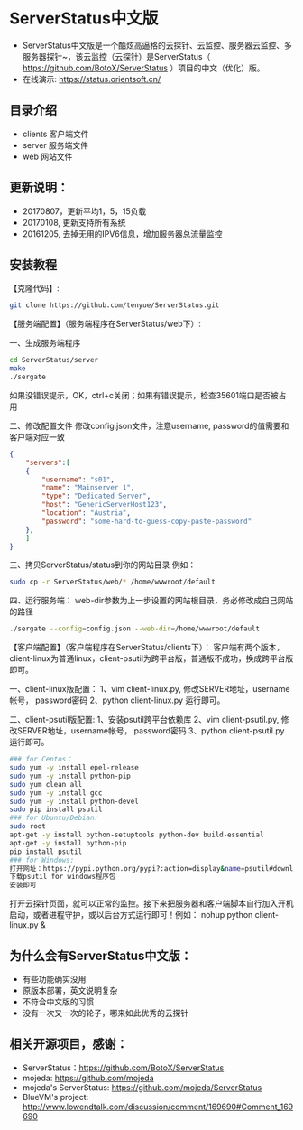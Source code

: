 # ServerStatus中文版

* ServerStatus中文版是一个酷炫高逼格的云探针、云监控、服务器云监控、多服务器探针~，该云监控（云探针）是ServerStatus（ https://github.com/BotoX/ServerStatus ）项目的中文（优化）版。
* 在线演示: https://status.orientsoft.cn/

## 目录介绍

* clients  客户端文件
* server   服务端文件
* web      网站文件

## 更新说明：

* 20170807，更新平均1，5，15负载
* 20170108, 更新支持所有系统
* 20161205, 去掉无用的IPV6信息，增加服务器总流量监控

## 安装教程

【克隆代码】:

``` sh
git clone https://github.com/tenyue/ServerStatus.git
```

【服务端配置】（服务端程序在ServerStatus/web下）:

一、生成服务端程序

```sh
cd ServerStatus/server
make
./sergate
```

如果没错误提示，OK，ctrl+c关闭；如果有错误提示，检查35601端口是否被占用

二、修改配置文件
修改config.json文件，注意username, password的值需要和客户端对应一致

```json
{
    "servers":[
    {
        "username": "s01",
        "name": "Mainserver 1",
        "type": "Dedicated Server",
        "host": "GenericServerHost123",
        "location": "Austria",
        "password": "some-hard-to-guess-copy-paste-password"
    },
    ]
}
```

三、拷贝ServerStatus/status到你的网站目录
例如：

```sh
sudo cp -r ServerStatus/web/* /home/wwwroot/default
```

四、运行服务端：
web-dir参数为上一步设置的网站根目录，务必修改成自己网站的路径

```sh
./sergate --config=config.json --web-dir=/home/wwwroot/default
```

【客户端配置】（客户端程序在ServerStatus/clients下）：
客户端有两个版本，client-linux为普通linux，client-psutil为跨平台版，普通版不成功，换成跨平台版即可。

一、client-linux版配置：
1、vim client-linux.py, 修改SERVER地址，username帐号， password密码
2、python client-linux.py 运行即可。

二、client-psutil版配置:
1、安装psutil跨平台依赖库
2、vim client-psutil.py, 修改SERVER地址，username帐号， password密码
3、python client-psutil.py 运行即可。

```sh
### for Centos：
sudo yum -y install epel-release
sudo yum -y install python-pip
sudo yum clean all
sudo yum -y install gcc
sudo yum -y install python-devel
sudo pip install psutil
### for Ubuntu/Debian:
sudo root
apt-get -y install python-setuptools python-dev build-essential
apt-get -y install python-pip
pip install psutil
### for Windows:
打开网址：https://pypi.python.org/pypi?:action=display&name=psutil#downloads
下载psutil for windows程序包
安装即可
```

打开云探针页面，就可以正常的监控。接下来把服务器和客户端脚本自行加入开机启动，或者进程守护，或以后台方式运行即可！例如： nohup python client-linux.py &

## 为什么会有ServerStatus中文版：

* 有些功能确实没用
* 原版本部署，英文说明复杂
* 不符合中文版的习惯
* 没有一次又一次的轮子，哪来如此优秀的云探针

## 相关开源项目，感谢：

* ServerStatus：https://github.com/BotoX/ServerStatus
* mojeda: https://github.com/mojeda 
* mojeda's ServerStatus: https://github.com/mojeda/ServerStatus
* BlueVM's project: http://www.lowendtalk.com/discussion/comment/169690#Comment_169690
